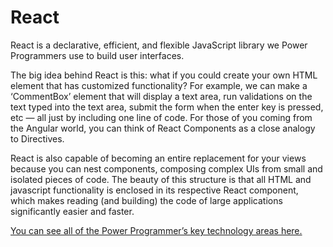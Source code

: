 # React

React is a declarative, efficient, and flexible JavaScript library we Power Programmers use to build user interfaces. 

The big idea behind React is this: what if you could create your own HTML element that has customized functionality? For example, we can make a ‘CommentBox’ element that will display a text area, run validations on the text typed into the text area, submit the form when the enter key is pressed, etc — all just by including one line of code. For those of you coming from the Angular world, you can think of React Components as a close analogy to Directives.

React is also capable of becoming an entire replacement for your views because you can nest components, composing complex UIs from small and isolated pieces of code. The beauty of this structure is that all HTML and javascript functionality is enclosed in its respective React component, which makes reading (and building) the code of large applications significantly easier and faster.

[You can see all of the Power Programmer’s key technology areas here.](https://github.com/InfosysUS/power-programmer/blob/master/Key%20Technology%20Areas.md)
